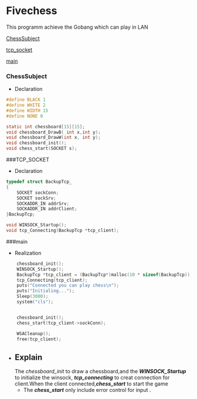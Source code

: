 # Fivechess

This programm achieve the Gobang  which can play in LAN

[ChessSubject](ChessSubject)

[tcp_socket](TCP_SOCKET)

[main](#main)



### ChessSubject
- Declaration
```C
#define BLACK 1
#define WHITE 2
#define WIDTH 15
#define NONE 0

static int chessboard[15][15];
void chessboard_DrawB( int x,int y);
void chessboard_DrawW(int x, int y);
void chessboard_init();
void chess_start(SOCKET s);
```




###TCP_SOCKET
- Declaration
```C
typedef struct BackupTcp_
{
	SOCKET sockConn;
	SOCKET sockSrv;
	SOCKADDR_IN addrSrv;
	SOCKADDR_IN addrClient;
}BackupTcp;

void WINSOCK_Startup();
void tcp_Connecting(BackupTcp *tcp_client);
```
###main
- Realization
```c
	chessboard_init();
	WINSOCK_Startup();
	BackupTcp *tcp_client = (BackupTcp*)malloc(10 * sizeof(BackupTcp));
	tcp_Connecting(tcp_client);
	puts("Connected you can play chess\n");
	puts("Initialing...");
	Sleep(3000);
	system("cls");


	chessboard_init();
	chess_start(tcp_client->sockConn);

	WSACleanup();
	free(tcp_client);
```
- Explain
   - 
     The *chessboard_init*  to draw a chessboard,and the ***WINSOCK_Startup*** to initialize the winsock,  ***tcp_connecting***   to creat connection for client.When the client  connected,***chess_start*** to start the game
   - The ***chess_start***  only include error control for input .














